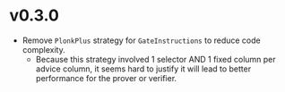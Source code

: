 # v0.3.0

- Remove `PlonkPlus` strategy for `GateInstructions` to reduce code complexity.
  - Because this strategy involved 1 selector AND 1 fixed column per advice column, it seems hard to justify it will lead to better performance for the prover or verifier.
